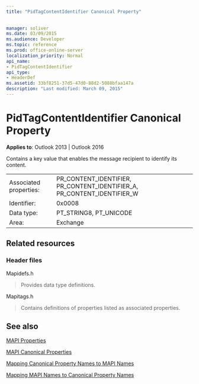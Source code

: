 ```yaml
---
title: "PidTagContentIdentifier Canonical Property"
 
 
manager: soliver
ms.date: 03/09/2015
ms.audience: Developer
ms.topic: reference
ms.prod: office-online-server
localization_priority: Normal
api_name:
- PidTagContentIdentifier
api_type:
- HeaderDef
ms.assetid: 33bf8251-37d5-47d0-88d2-5088bfaa147a
description: "Last modified: March 09, 2015"
---
```


# PidTagContentIdentifier Canonical Property

  
  
**Applies to**: Outlook 2013 | Outlook 2016 
  
Contains a key value that enables the message recipient to identify its content.
  
|||
|:-----|:-----|
|Associated properties:  <br/> |PR_CONTENT_IDENTIFIER, PR_CONTENT_IDENTIFIER_A, PR_CONTENT_IDENTIFIER_W  <br/> |
|Identifier:  <br/> |0x0008  <br/> |
|Data type:  <br/> |PT_STRING8, PT_UNICODE  <br/> |
|Area:  <br/> |Exchange  <br/> |
   
## Related resources

### Header files

Mapidefs.h
  
> Provides data type definitions.
    
Mapitags.h
  
> Contains definitions of properties listed as associated properties.
    
## See also



[MAPI Properties](mapi-properties.md)
  
[MAPI Canonical Properties](mapi-canonical-properties.md)
  
[Mapping Canonical Property Names to MAPI Names](mapping-canonical-property-names-to-mapi-names.md)
  
[Mapping MAPI Names to Canonical Property Names](mapping-mapi-names-to-canonical-property-names.md)

